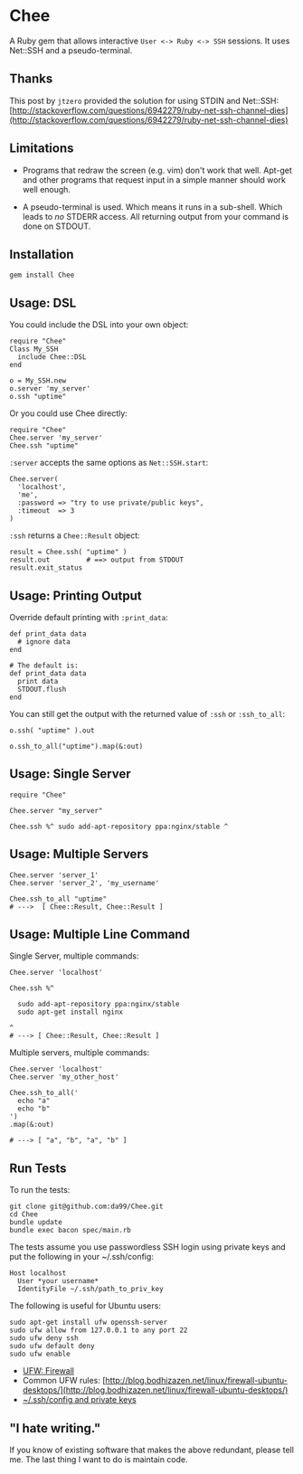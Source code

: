 
Chee
================

A Ruby gem that allows interactive `User <-> Ruby <-> SSH` sessions. 
It uses Net::SSH and a pseudo-terminal.

Thanks
------

This post by `jtzero` provided the solution for using STDIN and Net::SSH:
[http://stackoverflow.com/questions/6942279/ruby-net-ssh-channel-dies](http://stackoverflow.com/questions/6942279/ruby-net-ssh-channel-dies)

Limitations
-----------

* Programs that redraw the screen (e.g. vim) don't work that well. 
Apt-get and 
other programs that request input in a simple manner should work well enough.

* A pseudo-terminal is used. Which means it runs in a sub-shell. 
Which leads to *no* STDERR access. All returning output from your command
is done on STDOUT.

Installation
------------

    gem install Chee

Usage: DSL
------

You could include the DSL into your own object:

    require "Chee"
    Class My_SSH
      include Chee::DSL
    end

    o = My_SSH.new
    o.server 'my_server'
    o.ssh "uptime"

Or you could use Chee directly:

    require "Chee"
    Chee.server 'my_server'
    Chee.ssh "uptime"

`:server` accepts the same options as `Net::SSH.start`:
    
    Chee.server(
      'localhost', 
      'me', 
      :password => "try to use private/public keys", 
      :timeout  => 3  
    )
    
`:ssh` returns a `Chee::Result` object:

    result = Chee.ssh( "uptime" )
    result.out         # ==> output from STDOUT
    result.exit_status 

Usage: Printing Output
-----

Override default printing with `:print_data`:

    def print_data data
      # ignore data
    end

    # The default is:
    def print_data data
      print data   
      STDOUT.flush
    end

You can still get the output with the returned value of `:ssh` 
or `:ssh_to_all`:

    o.ssh( "uptime" ).out

    o.ssh_to_all("uptime").map(&:out)

Usage: Single Server
-----

    require "Chee"
    
    Chee.server "my_server"  
    
    Chee.ssh %^ sudo add-apt-repository ppa:nginx/stable ^


Usage: Multiple Servers
------

    Chee.server 'server_1'
    Chee.server 'server_2', 'my_username'

    Chee.ssh_to_all "uptime"
    # --->  [ Chee::Result, Chee::Result ]

Usage: Multiple Line Command
----

Single Server, multiple commands:

    Chee.server 'localhost'
    
    Chee.ssh %^
    
      sudo add-apt-repository ppa:nginx/stable
      sudo apt-get install nginx
      
    ^
    # ---> [ Chee::Result, Chee::Result ]
    
Multiple servers, multiple commands:

    Chee.server 'localhost'
    Chee.server 'my_other_host'
    
    Chee.ssh_to_all('
      echo "a"
      echo "b"
    ')
    .map(&:out)
    
    # ---> [ "a", "b", "a", "b" ]
    
Run Tests
---------

To run the tests:

    git clone git@github.com:da99/Chee.git
    cd Chee
    bundle update
    bundle exec bacon spec/main.rb
    
The tests assume you use passwordless SSH login using
private keys and put the following in your ~/.ssh/config:

    Host localhost
      User *your username*
      IdentityFile ~/.ssh/path_to_priv_key


The following is useful for Ubuntu users:

    sudo apt-get install ufw openssh-server
    sudo ufw allow from 127.0.0.1 to any port 22
    sudo ufw deny ssh
    sudo ufw default deny
    sudo ufw enable

* [UFW: Firewall](https://help.ubuntu.com/community/UFW)
* Common UFW rules: [http://blog.bodhizazen.net/linux/firewall-ubuntu-desktops/](http://blog.bodhizazen.net/linux/firewall-ubuntu-desktops/)
* [~/.ssh/config and private keys](http://www.cyberciti.biz/faq/force-ssh-client-to-use-given-private-key-identity-file/)

"I hate writing."
-----------------------------

If you know of existing software that makes the above redundant,
please tell me. The last thing I want to do is maintain code.

